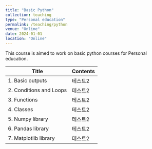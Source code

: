 ```yaml
---
title: "Basic Python"
collection: teaching
type: "Personal education"
permalink: /teaching/python
venue: "Online"
date: 2024-01-01
location: "Online"
---
```


This course is aimed to work on basic python courses for Personal education.

|Title|Contents|
|---------|----------|
|1. Basic outputs|테스트2|
|2. Conditions and Loops|테스트2|
|3. Functions|테스트2|
|4. Classes|테스트2|
|5. Numpy library|테스트2|
|6. Pandas library|테스트2|
|7. Matplotlib library|테스트2|
